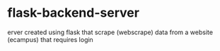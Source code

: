 # flask-backend-server
erver created using flask that scrape (webscrape) data from a website (ecampus) that requires login
